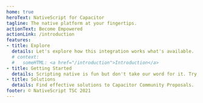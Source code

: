 ```yaml
---
home: true
heroText: NativeScript for Capacitor
tagline: The native platform at your fingertips.
actionText: Become Empowered
actionLink: /introduction
features:
- title: Explore
  details: Let's explore how this integration works what's available.
  # context:
  #   someHTML: <a href="/introduction">Introduction</a>
- title: Getting Started
  details: Scripting native is fun but don't take our word for it. Try it!
- title: Solutions
  details: Find effective solutions to Capacitor Community Proposals.
footer: © NativeScript TSC 2021
---
```


<!-- {{{ someHTML }}} -->